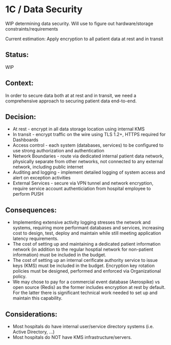 # 1C / Data Security

WIP determining data security. Will use to figure out hardware/storage constraints/requirements

Current estimation: Apply encryption to all patient data at rest and in transit

## Status: 
WIP

## Context: 
In order to secure data both at at rest and in transit, we need a comprehensive approach to securing patient data end-to-end.

## Decision: 
- At rest - encrypt in all data storage location using internal KMS
- In transit - encrypt traffic on the wire using TLS 1.2+, HTTPS required for Dashboards
- Access control - each system (databases, services) to be configured to use strong authorization and authentication
- Network Boundaries - route via dedicated internal patient data network, physically separate from other networks, not connected to any external network, including public internet
- Auditing and logging - implement detailed logging of system access and alert on exception activities
- External Services - secure via VPN tunnel and network encryption, require service account authenticiation from hospital employee to perform PUSH
  
## Consequences: 
- Implementing extensive activity logging stresses the network and systems, requiring more performant databases and services, increasing cost to design, test, deploy and maintain while still meeting application latency requirements.
- The cost of setting up and maintaining a dedicated patient information network (in addition to the regular hosptial network for non-patient information) must be included in the budget.
- The cost of setting up an internal cerificate authority service to issue keys (KMS) must be included in the budget.  Encryption key rotation policies must be designed, performed and enforced via Organizational policy.
- We may chose to pay for a commercial event database (Aerospike) vs open source (Redis) as the former includes encryption at rest by default.  For the latter there is significant technical work needed to set up and maintain this capability.

## Considerations:
- Most hospitals do have internal user/service directory systems (i.e. Active Directory, ...)
- Most hospitals do NOT have KMS infrastructure/servers.
